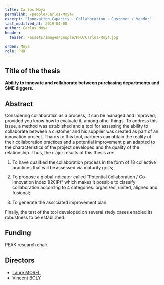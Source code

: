 ```yaml
---
title: Carlos Moya
permalink: /people/Carlos-Moya/
excerpt: "Innovation Capacity - Collaboration - Customer / Vendor"
last_modified_at: 2019-04-08
author: Carlos Moya
header:
  teaser: /assets/images/people/PHD/Carlos-Moya.jpg

orden: Moya
role: PHD
---
```



## Title of the thesis

**Ability to innovate and collaborate between purchasing departments and SME diggers.**

## Abstract

Considering collaboration as a process, it can be managed and improved, provided you know how to evaluate it, among other things. To address this issue, a method was established and a tool for assessing the ability to collaborate between a customer and his supplier was created as part of an innovation project. Thanks to this tool, partners can obtain the reality of their collaboration practices and a potential improvement plan adapted to the characteristics of the project developed and the quality of the relationship. Thus, the major results of this thesis are:

1. To have qualified the collaboration process in the form of 18 collective practices that will be assessed via maturity grids;

2. To propose a global indicator called “Potential Collaboration / Co-innovation Index (I2CIP)” which makes it possible to classify collaboration according to 4 categories: organized, united, aligned and fusional;

3. To generate the associated improvement plan.

Finally, the test of the tool developed on several study cases enabled its robustness to be established.



## Funding

PEAK research chair. 


## Directors 

- [Laure MOREL](/people/Laure-Morel/)
- [Vincent BOLY](/people/Vincent-Boly/)

